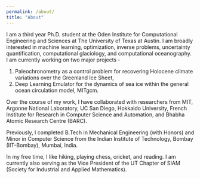 ```yaml
---
permalink: /about/
title: "About"
---
```


I am a third year Ph.D. student at the Oden Institute for Computational Engineering and Sciences at The University of Texas at Austin. I am broadly interested in machine learning, optimization, inverse problems, uncertainty quantification, computational glaciology, and computational oceanography. I am currently working on two major projects ‐ 

1. Paleochronometry as a control problem for recovering Holocene climate variations over the Greenland Ice Sheet, 
2. Deep Learning Emulator for the dynamics of sea ice within the general ocean circulation model, MITgcm. 

Over the course of my work, I have collaborated with researchers from MIT, Argonne National Laboratory, UC San Diego, Hokkaido University, French Institute for Research in Computer Science and Automation, and Bhabha Atomic Research Centre (BARC). 

Previously, I completed B.Tech in Mechanical Engineering (with Honors) and Minor in Computer Science from the Indian Institute of Technology, Bombay (IIT-Bombay), Mumbai, India.

In my free time, I like hiking, playing chess, cricket, and reading. I am currently also serving as the Vice President of the UT Chapter of SIAM (Society for Industrial and Applied Mathematics).
